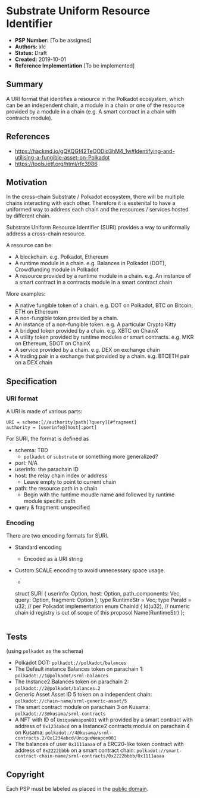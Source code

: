 # Substrate Uniform Resource Identifier

* **PSP Number:** [To be assigned]
* **Authors:** xlc
* **Status:** Draft
* **Created:** 2019-10-01
* **Reference Implementation** [To be implemented]

## Summary

A URI format that identifies a resource in the Polkadot ecosystem, which can be an independent chain, a module in a chain or one of the resource provided by a module in a chain (e.g. A smart contract in a chain with contracts module).

## References

- https://hackmd.io/gQKQGf42TeOODid3hM4_1w#Identifying-and-utilising-a-fungible-asset-on-Polkadot
- https://tools.ietf.org/html/rfc3986

## Motivation

In the cross-chain Substrate / Polkadot ecosystem, there will be multiple chains interacting with each other. Therefore it is esstenital to have a uniformed way to address each chain and the resources / services hosted by different chain.

Substrate Uniform Resource Identifier (SURI) provides a way to uniformally address a cross-chain resource.

A resource can be:

- A blockchain. e.g. Polkadot, Ethereum
- A runtime module in a chain. e.g. Balances in Polkadot (DOT), Crowdfunding module in Polkadot
- A resource provided by a runtime module in a chain. e.g. An instance of a smart contract in a contracts module in a smart contract chain

More examples:

- A native fungible token of a chain. e.g. DOT on Polkadot, BTC on Bitcoin, ETH on Ethereum
- A non-fungible token provided by a chain.
- An instance of a non-fungible token. e.g. A particular Crypto Kitty
- A bridged token provided by a chain. e.g. XBTC on ChainX
- A utility token provided by runtime modules or smart contracts. e.g. MKR on Ethereum, SDOT on ChainX
- A service provided by a chain. e.g. DEX on exchange chain
- A trading pair in a exchange that provided by a chain. e.g. BTCETH pair on a DEX chain

## Specification

### URI format

A URI is made of various parts:

```
URI = scheme:[//authority]path[?query][#fragment]
authority = [userinfo@]host[:port]
```

For SURI, the format is defined as

- schema: TBD
  - `polkadot` or `substrate` or something more generalized?
- port: N/A
- userinfo: the parachain ID
- host: the relay chain index or address
  - Leave empty to point to current chain
- path: the resource path in a chain
  - Begin with the runtime moudle name and followed by runtime module specific path
- query & fragment: unspecified

### Encoding

There are two encoding formats for SURI.

- Standard encoding
  - Encoded as a URI string

- Custom SCALE encoding to avoid unnecessary space usage
  - ```rust
  struct SURI {
    userinfo: Option<ParaId>,
    host: Option<ChainId>,
    path_components: Vec<RuntimeStr>,
    query: Option<RuntimeStr>,
    fragment: Option<RuntimeStr>
  };
  type RuntimeStr = Vec<u8>;
  type ParaId = u32; // per Polkadot implementation
  enum ChainId {
    Id(u32), // numeric chain id registry is out of scope of this proposol
    Name(RuntimeStr)
  };
  ```

## Tests

(using `polkadot` as the schema)

- Polkadot DOT: `polkadot://polkadot/balances`
- The Default instance Balances token on parachain 1: `polkadot://1@polkadot/srml-balances`
- The Instance2 Balances token on parachain 2: `polkadot://2@polkadot/balances.2`
- Generic Asset Asset ID 5 token on a independent chain: `polkadot://chain-name/srml-generic-asset/5`
- The smart contract module on parachain 3 on Kusama: `polkadot://3@kusama/srml-contracts`
- A NFT with ID of  `UniqueWeapon001` with provided by a smart contract with address of `0x1234abcd` on a Instance2 contracts module on parachain 4 on Kusama: `polkadot://4@kusama/srml-contracts.2/0x1234abcd/UniqueWeapon001`
- The balances of user `0x1111aaaa` of a ERC20-like token contract with address of `0x2222bbbb` on a smart contract chain: `polkadot://smart-contract-chain-name/srml-contracts/0x2222bbbb/0x1111aaaa`


## Copyright

Each PSP must be labeled as placed in the [public domain](https://creativecommons.org/publicdomain/zero/1.0/).
